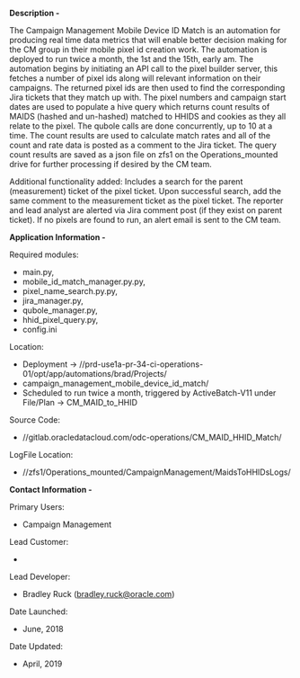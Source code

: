 **Description -**

The Campaign Management Mobile Device ID Match is an automation for producing real time data metrics that will enable
better decision making for the CM group in their mobile pixel id creation work.  The automation is deployed to run
twice a month, the 1st and the 15th, early am.
The automation begins by initiating an API call to the pixel builder server, this fetches a number of pixel ids
along will relevant information on their campaigns. The returned pixel ids are then used to find the corresponding
Jira tickets that they match up with.  The pixel numbers and campaign start dates are used to populate a hive query
which returns count results of MAIDS (hashed and un-hashed) matched to HHIDS and cookies as they all relate to the
pixel. The qubole calls are done concurrently, up to 10 at a time. The count results are used to calculate match
rates and all of the count and rate data is posted as a comment to the Jira ticket. The query count results are
saved as a json file on zfs1 on the Operations_mounted drive for further processing if desired by the CM team.

Additional functionality added: Includes a search for the parent (measurement) ticket of the pixel ticket. Upon 
successful search, add the same comment to the measurement ticket as the pixel ticket.  The reporter and lead analyst
are alerted via Jira comment post (if they exist on parent ticket). If no pixels are found to run, an alert email is
sent to the CM team.

**Application Information -**

Required modules: <ul>
                  <li>main.py,
                  <li>mobile_id_match_manager.py.py,
                  <li>pixel_name_search.py.py,
                  <li>jira_manager.py,
                  <li>qubole_manager.py,
                  <li>hhid_pixel_query.py,
                  <li>config.ini
                  </ul>

Location:         <ul>
                  <li>Deployment -> //prd-use1a-pr-34-ci-operations-01/opt/app/automations/brad/Projects/
                  <li>                                                   campaign_management_mobile_device_id_match/
                  <li>Scheduled to run twice a month, triggered by ActiveBatch-V11 under File/Plan -> CM_MAID_to_HHID
                  </ul>

Source Code:      <ul>
                  <li>//gitlab.oracledatacloud.com/odc-operations/CM_MAID_HHID_Match/
                  </ul>

LogFile Location: <ul>
                  <li>//zfs1/Operations_mounted/CampaignManagement/MaidsToHHIDsLogs/
                  </ul>

**Contact Information -**

Primary Users:    <ul>
                  <li>Campaign Management
                  </ul>

Lead Customer:    <ul>
                  <li>
                  </ul>

Lead Developer:   <ul>
                  <li>Bradley Ruck (bradley.ruck@oracle.com)
                  </ul>

Date Launched:    <ul>
                  <li>June, 2018
                  </ul>
                  
Date Updated:     <ul>
                  <li>April, 2019
                  </ul>
